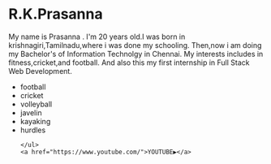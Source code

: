 <!DOCTYPE html>
<html lang="en">
<head>
    <meta charset="UTF-8">
    <meta name="viewport" content="width=device-width, initial-scale=1.0">
    <title>Document</title>
</head>
<body>
    <h1>R.K.Prasanna</h1>
    <p>My name is Prasanna .
       I'm 20 years old.I was born in krishnagiri,Tamilnadu,where i was done my schooling.
       Then,now i am doing my Bachelor's of Information Technolgy in Chennai.
       My interests includes in fitness,cricket,and football.
       And also this my first internship in Full Stack Web Development.  </p>
    <ul>
        <li>football</li>
        <li>cricket</li>
        <li>volleyball</li>
        <li>javelin</li>
        <li>kayaking</li>
        <li>hurdles</li>

    </ul>   
    <a href="https://www.youtube.com/">YOUTUBE▶️</a>
</body>
</html>
